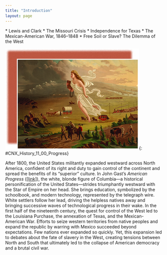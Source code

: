 ```yaml
---
title: "Introduction"
layout: page
---
```



<div data-type="abstract" markdown="1">
* Lewis and Clark
* The Missouri Crisis
* Independence for Texas
* The Mexican-American War, 1846–1848
* Free Soil or Slave? The Dilemma of the West

</div>

<?cnx.eoc class="summary" title="Summary"?>

<?cnx.eoc class="review-questions" title="Review Questions"?>

<?cnx.eoc class="critical-thinking" title="Critical Thinking Questions"?>

<?cnx.eoc class="references" title="References"?>

 ![A painting shows a white woman in flowing white robes flying westward, high over the American frontier. Where she has been, the scenery is bright; where she has yet to go, it remains dim. She hangs telegraph wire with one hand and holds a book in the other. Beneath her, farmers and other pioneers travel on foot and by covered wagon; trains and ships are visible in the distance. To the extreme west of the image, Indians and buffalo flee, driven further and further by the onslaught.](../resources/CNX_History_11_00_Progress.jpg "In the first half of the nineteenth century, settlers began to move west of the Mississippi River in large numbers. In John Gast&#x2019;s American Progress (ca. 1872), the figure of Columbia, representing the United States and the spirit of democracy, makes her way westward, literally bringing light to the darkness as she advances."){: #CNX_History_11_00_Progress}

After 1800, the United States militantly expanded westward across North America, confident of its right and duty to gain control of the continent and spread the benefits of its “superior” culture. In John Gast’s *American Progress* ([\[link\]](#CNX_History_11_00_Progress)), the white, blonde figure of Columbia—a historical personification of the United States—strides triumphantly westward with the Star of Empire on her head. She brings education, symbolized by the schoolbook, and modern technology, represented by the telegraph wire. White settlers follow her lead, driving the helpless natives away and bringing successive waves of technological progress in their wake. In the first half of the nineteenth century, the quest for control of the West led to the Louisiana Purchase, the annexation of Texas, and the Mexican-American War. Efforts to seize western territories from native peoples and expand the republic by warring with Mexico succeeded beyond expectations. Few nations ever expanded so quickly. Yet, this expansion led to debates about the fate of slavery in the West, creating tensions between North and South that ultimately led to the collapse of American democracy and a brutal civil war.

